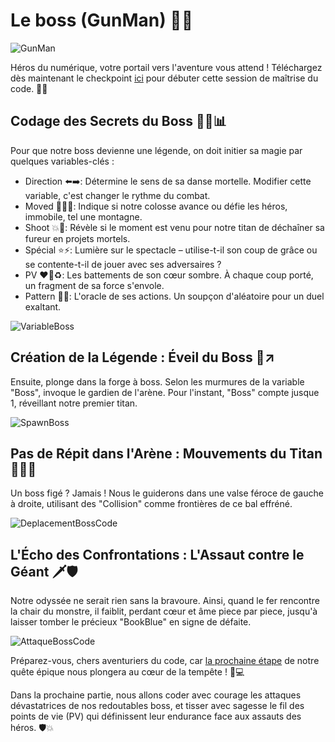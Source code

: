 # Le boss (GunMan) 👹🏹

![GunMan](Images/GunMan.png)

 Héros du numérique, votre portail vers l'aventure vous attend ! Téléchargez dès maintenant le checkpoint [ici](https://github.com/g404-code-gaming/ZeldaDistanciel/files/15075190/ZeldaDistancielPart5.zip) pour débuter cette session de maîtrise du code. 📂✨ 

## Codage des Secrets du Boss 🧙‍♂️📊
Pour que notre boss devienne une légende, on doit initier sa magie par quelques variables-clés :
- Direction ⬅️➡️: Détermine le sens de sa danse mortelle. Modifier cette variable, c'est changer le rythme du combat.
- Moved 🚶‍♂️🔥: Indique si notre colosse avance ou défie les héros, immobile, tel une montagne.
- Shoot 💥🏹: Révèle si le moment est venu pour notre titan de déchaîner sa fureur en projets mortels.
- Spécial ⭐⚡: Lumière sur le spectacle – utilise-t-il son coup de grâce ou se contente-t-il de jouer avec ses adversaires ?
- PV ❤️‍🔥♻️: Les battements de son cœur sombre. À chaque coup porté, un fragment de sa force s'envole.
- Pattern 🔮🌌: L'oracle de ses actions. Un soupçon d'aléatoire pour un duel exaltant.

![VariableBoss](Images/VariableBoss.png)

## Création de la Légende : Éveil du Boss 👹↗️
Ensuite, plonge dans la forge à boss. Selon les murmures de la variable "Boss", invoque le gardien de l'arène. Pour l'instant, "Boss" compte jusque 1, réveillant notre premier titan.

![SpawnBoss](Images/SpawnBoss.png)

## Pas de Répit dans l'Arène : Mouvements du Titan 🏃‍♂️💨
Un boss figé ? Jamais ! Nous le guiderons dans une valse féroce de gauche à droite, utilisant des "Collision" comme frontières de ce bal effréné.

![DeplacementBossCode](Images/DeplacementBossCode.png)

## L'Écho des Confrontations : L'Assaut contre le Géant 🗡️🛡️
Notre odyssée ne serait rien sans la bravoure. Ainsi, quand le fer rencontre la chair du monstre, il faiblit, perdant cœur et âme piece par piece, jusqu'à laisser tomber le précieux "BookBlue" en signe de défaite.

![AttaqueBossCode](Images/AttaqueBossCode.png)


Préparez-vous, chers aventuriers du code, car [la prochaine étape](https://github.com/g404-code-gaming/ZeldaDistanciel/blob/main/Création-Du-Jeu/6.BossPart2.md) de notre quête épique nous plongera au cœur de la tempête ! 🔮💻

Dans la prochaine partie, nous allons coder avec courage les attaques dévastatrices de nos redoutables boss, et tisser avec sagesse le fil des points de vie (PV) qui définissent leur endurance face aux assauts des héros. 🛡️💥


